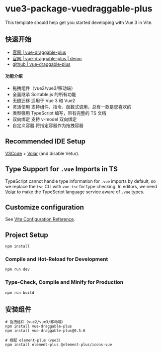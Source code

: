 # vue3-package-vuedraggable-plus

This template should help get you started developing with Vue 3 in Vite.

## 快速开始

- [官网 | vue-draggable-plus](https://madewithvuejs.com/vue-draggable-plus)
- [官网 | vue-draggable-plus | demo](https://vue-draggable-plus.pages.dev/en/demo)
- [github | vue-draggable-plus](https://github.com/Alfred-Skyblue/vue-draggable-plus)

#### 功能介绍

- 拖拽组件（vue2/vue3/移动端）
- 全面继承 Sortable.js 的所有功能
- 无缝迁移 适用于 Vue 3 和 Vue2
- 灵活使用 支持组件、指令、函数式调用，总有一款是您喜欢的
- 类型强用 TypeScript 编写，带有完整的 TS 文档
- 双向绑定 支持 v-model 双向绑定
- 自定义容器 将指定容器作为拖拽容器

## Recommended IDE Setup

[VSCode](https://code.visualstudio.com/) + [Volar](https://marketplace.visualstudio.com/items?itemName=Vue.volar) (and disable Vetur).

## Type Support for `.vue` Imports in TS

TypeScript cannot handle type information for `.vue` imports by default, so we replace the `tsc` CLI with `vue-tsc` for type checking. In editors, we need [Volar](https://marketplace.visualstudio.com/items?itemName=Vue.volar) to make the TypeScript language service aware of `.vue` types.

## Customize configuration

See [Vite Configuration Reference](https://vite.dev/config/).

## Project Setup

```sh
npm install
```

### Compile and Hot-Reload for Development

```sh
npm run dev
```

### Type-Check, Compile and Minify for Production

```sh
npm run build
```

## 安装组件

```shell
# 拖拽组件（vue2/vue3/移动端）
npm install vue-draggable-plus
npm install vue-draggable-plus@0.5.6

# 搭配 element-plus（vue3）
npm install element-plus @element-plus/icons-vue
```
